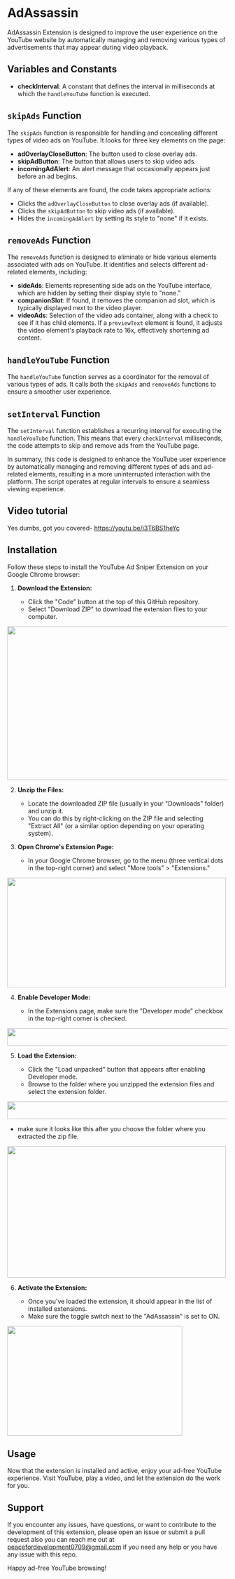 
# AdAssassin

 AdAssassin Extension is designed to improve the user experience on the YouTube website by automatically managing and removing various types of advertisements that may appear during video playback.

## Variables and Constants

- **checkInterval**: A constant that defines the interval in milliseconds at which the `handleYouTube` function is executed.

## `skipAds` Function

The `skipAds` function is responsible for handling and concealing different types of video ads on YouTube. It looks for three key elements on the page:

- **adOverlayCloseButton**: The button used to close overlay ads.
- **skipAdButton**: The button that allows users to skip video ads.
- **incomingAdAlert**: An alert message that occasionally appears just before an ad begins.

If any of these elements are found, the code takes appropriate actions:

- Clicks the `adOverlayCloseButton` to close overlay ads (if available).
- Clicks the `skipAdButton` to skip video ads (if available).
- Hides the `incomingAdAlert` by setting its style to "none" if it exists.

## `removeAds` Function

The `removeAds` function is designed to eliminate or hide various elements associated with ads on YouTube. It identifies and selects different ad-related elements, including:

- **sideAds**: Elements representing side ads on the YouTube interface, which are hidden by setting their display style to "none."
- **companionSlot**: If found, it removes the companion ad slot, which is typically displayed next to the video player.
- **videoAds**: Selection of the video ads container, along with a check to see if it has child elements. If a `previewText` element is found, it adjusts the video element's playback rate to 16x, effectively shortening ad content.

## `handleYouTube` Function

The `handleYouTube` function serves as a coordinator for the removal of various types of ads. It calls both the `skipAds` and `removeAds` functions to ensure a smoother user experience.

## `setInterval` Function

The `setInterval` function establishes a recurring interval for executing the `handleYouTube` function. This means that every `checkInterval` milliseconds, the code attempts to skip and remove ads from the YouTube page.

In summary, this code is designed to enhance the YouTube user experience by automatically managing and removing different types of ads and ad-related elements, resulting in a more uninterrupted interaction with the platform. The script operates at regular intervals to ensure a seamless viewing experience.

## Video tutorial

Yes dumbs, got you covered- https://youtu.be/i3T6BS1heYc

## Installation

Follow these steps to install the YouTube Ad Sniper Extension on your Google Chrome browser:

1. **Download the Extension:**

   - Click the "Code" button at the top of this GitHub repository.
   - Select "Download ZIP" to download the extension files to your computer.

<img src="https://cdn.discordapp.com/attachments/1162468054333132884/1164194156286054520/download_zip.png?ex=6542534c&is=652fde4c&hm=2d5de0b6de114aff1199feba21dfb24ee545b3c4262646567e7647a94d6d4aa9&" width="550" height= "350">

2. **Unzip the Files:**

   - Locate the downloaded ZIP file (usually in your "Downloads" folder) and unzip it.
   - You can do this by right-clicking on the ZIP file and selecting "Extract All" (or a similar option depending on your operating system).

3. **Open Chrome's Extension Page:**

   - In your Google Chrome browser, go to the menu (three vertical dots in the top-right corner) and select "More tools" > "Extensions."

<img src="https://cdn.discordapp.com/attachments/1162468054333132884/1164195101350834226/Screenshot_2023-10-18_at_7.05.32_PM.png?ex=6542542d&is=652fdf2d&hm=cd7e8c1e77074a8e49d325620b14cd2cf1f2ab2252f00bf6a97a3cd91607dd0f&" width="500" height="250">

4. **Enable Developer Mode:**

   - In the Extensions page, make sure the "Developer mode" checkbox in the top-right corner is checked.

<img src="https://cdn.discordapp.com/attachments/1162468054333132884/1164195344167481375/Screenshot_2023-10-18_at_7.06.33_PM.png?ex=65425467&is=652fdf67&hm=dd28abe62e298a0a563e9a5308b5952f3746ac6608119f331acf7e65dee4bad1&" width="800" height="40">

5. **Load the Extension:**

   - Click the "Load unpacked" button that appears after enabling Developer mode.
   - Browse to the folder where you unzipped the extension files and select the extension folder.

<img src="https://cdn.discordapp.com/attachments/1162468054333132884/1164197453927559288/Screenshot_2023-10-18_at_7.14.54_PM.png?ex=6542565e&is=652fe15e&hm=eacb148f853207a51905b5a93b6d58c034542c3599d1d7f0abe4d68b940a1e0e&" width="800" height="40">

- make sure it looks like this after you choose the folder where you extracted the zip file.

<img src="https://cdn.discordapp.com/attachments/1162468054333132884/1164197983525548122/Screenshot_2023-10-18_at_7.17.00_PM.png?ex=654256dd&is=652fe1dd&hm=c713617d429e335368a8ef4ad2e74faf53aa3b1862d484e3c92869f96e280ff0&" width="500" height="300">

6. **Activate the Extension:**

   - Once you've loaded the extension, it should appear in the list of installed extensions.
   - Make sure the toggle switch next to the "AdAssassin" is set to ON.

<img src="https://cdn.discordapp.com/attachments/1162468054333132884/1164198505217273946/Screenshot_2023-10-18_at_7.19.07_PM.png?ex=65425759&is=652fe259&hm=f3a7dcf3befe1e4e8eac010816a9c5fdf73e374fd0bfef8d3c6d59a407361695&" width="400" height="250">

## Usage

Now that the extension is installed and active, enjoy your ad-free YouTube experience. Visit YouTube, play a video, and let the extension do the work for you.

## Support

If you encounter any issues, have questions, or want to contribute to the development of this extension, please open an issue or submit a pull request also you can reach me out at peacefordevelopment0709@gmail.com if you need any help or you have any issue with this repo.

Happy ad-free YouTube browsing!

